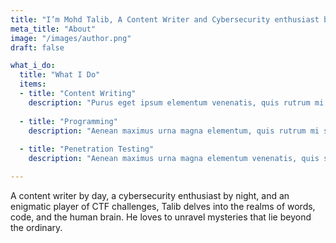 ```yaml
---
title: "I’m Mohd Talib, A Content Writer and Cybersecurity enthusiast based in Lucknow - India"
meta_title: "About"
image: "/images/author.png"
draft: false

what_i_do:
  title: "What I Do"
  items:
  - title: "Content Writing"
    description: "Purus eget ipsum elementum venenatis, quis rutrum mi semper nonpurus eget ipsum elementum venenatis."
  
  - title: "Programming"
    description: "Aenean maximus urna magna elementum, quis rutrum mi semper non purus eget ipsum venenatis."
  
  - title: "Penetration Testing"
    description: "Aenean maximus urna magna elementum venenatis, quis semper non purus eget ipsum venenatis."

---
```

A content writer by day, a cybersecurity enthusiast by night, and an enigmatic player of CTF challenges, Talib delves into the realms of words, code, and the human brain. He loves to unravel mysteries that lie beyond the ordinary.

<!-- A content writer with over 12 years experience working across brand identity, publishing and digital products. Maecenas sit amet purus eget ipsum elementum venenatis. Aenean maximus urna magna elementum venenatis quis non purus.

Purus eget ipsum elementum venenatis. Aenean maximus urna magna elementum venenatis, quis rutrum mi semper non purus eget ipsum elementum venenatis, aenean maximus urna magna elementum. -->
